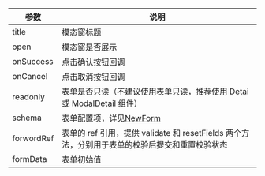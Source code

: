 | 参数       | 说明                                                                                                     |
| ---------- | -------------------------------------------------------------------------------------------------------- |
| title      | 模态窗标题                                                                                               |
| open       | 模态窗是否展示                                                                                           |
| onSuccess  | 点击确认按钮回调                                                                                         |
| onCancel   | 点击取消按钮回调                                                                                         |
| readonly   | 表单是否只读（不建议使用表单只读，推荐使用 Detai 或 ModalDetail 组件）                                   |
| schema     | 表单配置项，详见[NewForm](https://github.com/Hokkaii/agul-ui/blob/main/src/components/NewForm/README.md) |
| forwordRef | 表单的 ref 引用，提供 validate 和 resetFields 两个方法，分别用于表单的校验后提交和重置校验状态           |
| formData   | 表单初始值                                                                                               |
